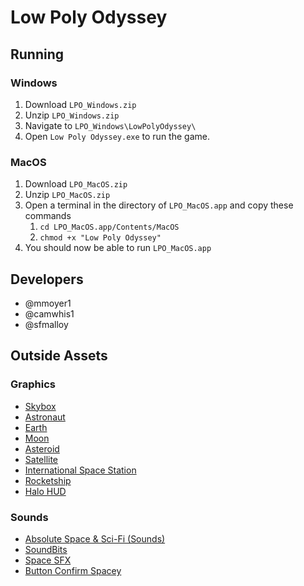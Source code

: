 # Low Poly Odyssey

## Running

### Windows
1. Download `LPO_Windows.zip`
2. Unzip `LPO_Windows.zip`
3. Navigate to `LPO_Windows\LowPolyOdyssey\`
4. Open `Low Poly Odyssey.exe` to run the game.

### MacOS
1. Download `LPO_MacOS.zip`
2. Unzip `LPO_MacOS.zip`
3. Open a terminal in the directory of `LPO_MacOS.app` and copy these commands
    1. `cd LPO_MacOS.app/Contents/MacOS`
    2. `chmod +x "Low Poly Odyssey"`
4. You should now be able to run `LPO_MacOS.app`

## Developers

- @mmoyer1
- @camwhis1
- @sfmalloy

## Outside Assets

### Graphics
- [Skybox](https://www.reddit.com/r/gamedev/comments/3ys4vg/a_month_ago_i_released_a_free_space_skybox/)
- [Astronaut](https://poly.google.com/view/dLHpzNdygsg)
- [Earth](https://poly.google.com/view/88CP80Kgb-u)
- [Moon](https://poly.google.com/view/63c8LKpoXTO)
- [Asteroid](https://poly.google.com/view/enaIlQWET9a)
- [Satellite](https://poly.google.com/view/eu5kRApngBL)
- [International Space Station](https://poly.google.com/view/d3Fq5H6ne8E)
- [Rocketship](https://poly.google.com/view/8iKIYCyvh2k)
- [Halo HUD](https://www.pikpng.com/transpng/TxiJio/)

### Sounds
- [Absolute Space & Sci-Fi (Sounds)](https://assetstore.unity.com/packages/audio/music/absolute-space-sci-fi-music-free-sample-103274)
- [SoundBits](https://assetstore.unity.com/packages/audio/sound-fx/soundbits-free-sound-fx-collection-31837)
- [Space SFX](https://assetstore.unity.com/packages/audio/sound-fx/space-sfx-102218-131463#content)
- [Button Confirm Spacey](https://freesound.org/people/GameAudio/sounds/220166/)

